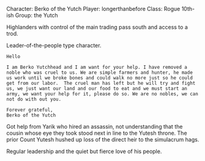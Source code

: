 Character: Berko of the Yutch
Player: longerthanbefore
Class: Rogue 10th-ish
Group: the Yutch

Highlanders with control of the main trading pass south and access to a trod.

Leader-of-the-people type character.

    Hello

    I am Berko Yutchhead and I am want for your help. I have removed a noble who was cruel to us. We are simple farmers and hunter, he made us work until we broke bones and could walk no more just so he could get from our labor.  The cruel man has left but he will try and fight us, we just want our land and our food to eat and we must start an army, we want your help for it, please do so. We are no nobles, we can not do with out you.

    Forever grateful,
    Berko of the Yutch

Got help from Yarik who hired an assassin, not understanding that the cousin whose eye they took stood next in line to the Yutesh throne. The prior Count Yutesh hushed up loss of the direct heir to the simulacrum hags.

Regular leadership and the quiet but fierce love of his people.
